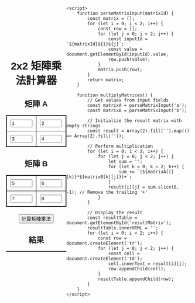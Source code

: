 <!DOCTYPE html>
<html lang="en">
<head>
    <meta charset="UTF-8">
    <meta name="viewport" content="width=device-width, initial-scale=1.0">
    <title>2x2 矩陣乘法計算器</title>
    <style>
        body {
            font-family: Arial, sans-serif;
            display: flex;
            justify-content: center;
            align-items: center;
            height: 100vh;
            margin: 0;
        }
        .container {
            text-align: center;
        }
        table {
            border-collapse: collapse;
            margin-bottom: 20px;
            margin-left: auto;
            margin-right: auto;
        }
        table, th, td {
            border: 1px solid black;
        }
        th, td {
            padding: 10px;
            text-align: center;
        }
        .matrix-input {
            width: 60px;
        }
    </style>
</head>
<body>
    <div class="container">
        <h1>2x2 矩陣乘法計算器</h1>
        <h2>矩陣 A</h2>
        <table id="matrixA">
            <tr>
                <td><input type="text" class="matrix-input" id="a00" value="1"></td>
                <td><input type="text" class="matrix-input" id="a01" value="2"></td>
            </tr>
            <tr>
                <td><input type="text" class="matrix-input" id="a10" value="3"></td>
                <td><input type="text" class="matrix-input" id="a11" value="4"></td>
            </tr>
        </table>
        <h2>矩陣 B</h2>
        <table id="matrixB">
            <tr>
                <td><input type="text" class="matrix-input" id="b00" value="5"></td>
                <td><input type="text" class="matrix-input" id="b01" value="6"></td>
            </tr>
            <tr>
                <td><input type="text" class="matrix-input" id="b10" value="7"></td>
                <td><input type="text" class="matrix-input" id="b11" value="8"></td>
            </tr>
        </table>
        <button onclick="multiplyMatrices()">計算矩陣乘法</button>
        <h2>結果</h2>
        <table id="resultMatrix"></table>
    </div>

    <script>
        function parseMatrixInput(matrixId) {
            const matrix = [];
            for (let i = 0; i < 2; i++) {
                const row = [];
                for (let j = 0; j < 2; j++) {
                    const inputId = `${matrixId}${i}${j}`;
                    const value = document.getElementById(inputId).value;
                    row.push(value);
                }
                matrix.push(row);
            }
            return matrix;
        }

        function multiplyMatrices() {
            // Get values from input fields
            const matrixA = parseMatrixInput('a');
            const matrixB = parseMatrixInput('b');

            // Initialize the result matrix with empty strings
            const result = Array(2).fill('').map(() => Array(2).fill(''));

            // Perform multiplication
            for (let i = 0; i < 2; i++) {
                for (let j = 0; j < 2; j++) {
                    let sum = '';
                    for (let k = 0; k < 2; k++) {
                        sum += `(${matrixA[i][k]}*${matrixB[k][j]})+`;
                    }
                    result[i][j] = sum.slice(0, -1); // Remove the trailing '+'
                }
            }

            // Display the result
            const resultTable = document.getElementById('resultMatrix');
            resultTable.innerHTML = '';
            for (let i = 0; i < 2; i++) {
                const row = document.createElement('tr');
                for (let j = 0; j < 2; j++) {
                    const cell = document.createElement('td');
                    cell.innerText = result[i][j];
                    row.appendChild(cell);
                }
                resultTable.appendChild(row);
            }
        }
    </script>
</body>
</html>
